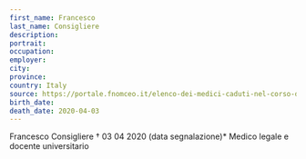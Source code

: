 ```yaml
---
first_name: Francesco
last_name: Consigliere
description: 
portrait: 
occupation: 
employer: 
city: 
province: 
country: Italy
source: https://portale.fnomceo.it/elenco-dei-medici-caduti-nel-corso-dellepidemia-di-covid-19/
birth_date: 
death_date: 2020-04-03
---
```


Francesco Consigliere † 03 04 2020 (data segnalazione)*
Medico legale e docente universitario